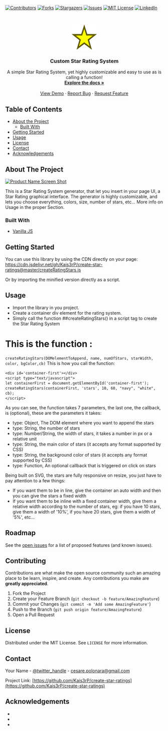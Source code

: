 <!--
*** Thanks for checking out this README Template. If you have a suggestion that would
*** make this better, please fork the repo and create a pull request or simply open
*** an issue with the tag "enhancement".
*** Thanks again! Now go create something AMAZING! :D
***
***
***
*** To avoid retyping too much info. Do a search and replace for the following:
*** Kais3rP, create-star-ratings, twitter_handle, cesare.polonara@gmail.com
-->





<!-- PROJECT SHIELDS -->
<!--
*** I'm using markdown "reference style" links for readability.
*** Reference links are enclosed in brackets [ ] instead of parentheses ( ).
*** See the bottom of this document for the declaration of the reference variables
*** for contributors-url, forks-url, etc. This is an optional, concise syntax you may use.
*** https://www.markdownguide.org/basic-syntax/#reference-style-links
-->
[![Contributors][contributors-shield]][contributors-url]
[![Forks][forks-shield]][forks-url]
[![Stargazers][stars-shield]][stars-url]
[![Issues][issues-shield]][issues-url]
[![MIT License][license-shield]][license-url]
[![LinkedIn][linkedin-shield]][linkedin-url]



<!-- PROJECT LOGO -->
<br />
<p align="center">
  <a href="https://github.com/Kais3rP/create-star-ratings">
    <img src="logo/Star_.svg" alt="Logo" width="80" height="80">
  </a>

  <h3 align="center">Custom Star Rating System</h3>

  <p align="center">
    A simple Star Rating System, yet highly customizable and easy to use as is calling a function!
    <br />
    <a href="https://github.com/Kais3rP/create-star-ratings"><strong>Explore the docs »</strong></a>
    <br />
    <br />
    <a href="https://codepen.io/kais3rp/pen/yLOKdVj" target="_blank">View Demo</a>
    ·
    <a href="https://github.com/Kais3rP/create-star-ratings/issues">Report Bug</a>
    ·
    <a href="https://github.com/Kais3rP/create-star-ratings/issues">Request Feature</a>
  </p>
</p>



<!-- TABLE OF CONTENTS -->
## Table of Contents

* [About the Project](#about-the-project)
  * [Built With](#built-with)
* [Getting Started](#getting-started)
* [Usage](#usage)
* [License](#license)
* [Contact](#contact)
* [Acknowledgements](#acknowledgements)



<!-- ABOUT THE PROJECT -->
## About The Project

[![Product Name Screen Shot][product-screenshot]](https://example.com)

This is a Star Rating System generator, that let you insert in your page UI, a Star Rating graphical interface.
The generator is highly customizable, and lets you choose everything, colors, size, number of stars, etc...
More info on Usage in the proper Section.

### Built With

* [Vanilla JS]()


<!-- GETTING STARTED -->
## Getting Started

You can use this library by using the CDN directly on your page: https://cdn.jsdelivr.net/gh/Kais3rP/create-star-ratings@master/createRatingStars.js

Or by importing the minified version directly as a script.

<!-- USAGE EXAMPLES -->
## Usage

* Import the library in you project.
* Create a container div element for the rating system.
* Simply call the function ##createRatingStars() in a script tag to create the Star Rating System

# This is the function : 
```createRatingStars(DOMelementToAppend, name, numOfStars, starWidth, color, bgColor,cb)```
This is how you call the function:

```
<div id='container-first'></div>
<script type="text/javascript"> 
let containerFirst = document.getElementById('container-first');
createRatingStars(containerFirst, 'stars', 10, 60, "navy", "white", cb); 
</script>

```
<div id='container-first'></div>
<script type="text/javascript"> 
let containerFirst = document.getElementById('container-first');
createRatingStars(containerFirst, 'stars', 10, 60, "navy", "white", cb); 
//minified lib
function createRatingStars(a,b,c,d,e,f,g){function createSVG(){let a=document.createElementNS("http://www.w3.org/2000/svg","svg");a.setAttributeNS(null,"viewBox","0 0 "+300+" "+300),a.setAttributeNS(null,"class",b),a.setAttributeNS(null,"width",d),a.setAttributeNS(null,"fill",f),a.setAttributeNS(null,"stroke",e),a.setAttributeNS(null,"stroke-width","15px");let c=document.createElementNS("http://www.w3.org/2000/svg","defs"),g=document.createElementNS("http://www.w3.org/2000/svg","linearGradient");g.setAttributeNS(null,"id",b),g.setAttributeNS(null,"x1","0%"),g.setAttributeNS(null,"x2","100%"),g.setAttributeNS(null,"y1","0%"),g.setAttributeNS(null,"y2","0%");let h=document.createElementNS("http://www.w3.org/2000/svg","stop");h.setAttributeNS(null,"offset","50%"),h.setAttributeNS(null,"stop-color",e),g.appendChild(h);let i=document.createElementNS("http://www.w3.org/2000/svg","stop");i.setAttributeNS(null,"offset","50%"),i.setAttributeNS(null,"stop-color",f),g.appendChild(i),c.appendChild(g),a.appendChild(c);let j=document.createElementNS("http://www.w3.org/2000/svg","polygon");return j.setAttributeNS(null,"points","141.5 23.47 170.5 109.47 260.5 109.47 188.5 163.47 214.5 249.47 141.5 198.47 68.5 249.47 94.5 163.47 22.5 109.47 112.5 109.47 141.5 23.47"),a.appendChild(j),a}let h=document.createElement("div");let i=document.createElement("div");i.innerText="Rating: ";for(let j,k=0;k<c;k++)j=createSVG().cloneNode(!0),h.appendChild(j);h.appendChild(i),a.appendChild(h);let j=[...document.querySelectorAll(`.${b}`)],k=[];j.forEach((a,b)=>{k.push({star:a,x0:a.getBoundingClientRect().x,x1:a.getBoundingClientRect().x+a.getBoundingClientRect().width/2,x2:a.getBoundingClientRect().x+a.getBoundingClientRect().width,y0:a.getBoundingClientRect().y,y1:a.getBoundingClientRect().y+a.getBoundingClientRect().height,value:b}),a.onmouseout=a=>{a.pageX<a.target.getBoundingClientRect().x+a.target.getBoundingClientRect().width&&(a.target.style.fill="")},a.onclick=a=>{let b=k[j.indexOf(a.currentTarget)];a.pageX>b.x0&&a.pageX<b.x1&&a.pageY>b.y0&&a.pageY<b.y1&&(i.innerText="Total Score: "+(b.value+.5)),a.pageX>b.x1&&a.pageX<b.x2&&a.pageY>b.y0&&a.pageY<b.y1&&(i.innerText="Total Score: "+(b.value+1)),g?g(a):null}}),h.onmouseleave=()=>{for(let a of j)a.style.fill=""},h.onmousemove=a=>{for(let c of k){if(a.pageX>c.x0&&a.pageX<c.x1&&a.pageY>c.y0&&a.pageY<c.y1){c.star.style.fill=`url(#${b})`;for(let a of j.slice(0,j.indexOf(c.star)))a.style.fill=e}if(a.pageX>c.x1&&a.pageX<c.x2&&a.pageY>c.y0&&a.pageY<c.y1){c.star.style.fill=e;for(let a of j.slice(0,j.indexOf(c.star)))a.style.fill=e}}}}

</script>

As you can see, the function takes 7 parameters, the last one, the callback, is (optional), these are
the parameters it takes:

  * type: Object, The DOM element where you want to append the stars
  * type: String, the number of stars
  * type: Number/String, the width of stars, it takes a number in px or a relative unit
  * type: String, the main color of stars (it accepts any format supported by CSS)
  * type: String, the background color of stars (it accepts any format supported by CSS)
  * type: Function, An optional callback that is triggered on click on stars
  
Being built on SVG, the stars are fully responsive on resize, you just have to pay attention to a few things:
* If you want them to be in line, give the container an auto width and then you can give the stars a fixed width
* If you want them to be inline with a fixed container width, give them a relative width according to the number of stars, eg:
  if you have 10 stars, give them a width of '10%', if you have 20 stars, give them a width of '5%', etc...

<!-- ROADMAP -->
## Roadmap

See the [open issues](https://github.com/Kais3rP/create-star-ratings/issues) for a list of proposed features (and known issues).



<!-- CONTRIBUTING -->
## Contributing

Contributions are what make the open source community such an amazing place to be learn, inspire, and create. Any contributions you make are **greatly appreciated**.

1. Fork the Project
2. Create your Feature Branch (`git checkout -b feature/AmazingFeature`)
3. Commit your Changes (`git commit -m 'Add some AmazingFeature'`)
4. Push to the Branch (`git push origin feature/AmazingFeature`)
5. Open a Pull Request



<!-- LICENSE -->
## License

Distributed under the MIT License. See `LICENSE` for more information.



<!-- CONTACT -->
## Contact

Your Name - [@twitter_handle](https://twitter.com/twitter_handle) - cesare.polonara@gmail.com

Project Link: [https://github.com/Kais3rP/create-star-ratings](https://github.com/Kais3rP/create-star-ratings)



<!-- ACKNOWLEDGEMENTS -->
## Acknowledgements

* []()
* []()
* []()





<!-- MARKDOWN LINKS & IMAGES -->
<!-- https://www.markdownguide.org/basic-syntax/#reference-style-links -->
[contributors-shield]: https://img.shields.io/github/contributors/Kais3rP/repo.svg?style=flat-square
[contributors-url]: https://github.com/Kais3rP/repo/graphs/contributors
[forks-shield]: https://img.shields.io/github/forks/Kais3rP/repo.svg?style=flat-square
[forks-url]: https://github.com/Kais3rP/repo/network/members
[stars-shield]: https://img.shields.io/github/stars/Kais3rP/repo.svg?style=flat-square
[stars-url]: https://github.com/Kais3rP/repo/stargazers
[issues-shield]: https://img.shields.io/github/issues/Kais3rP/repo.svg?style=flat-square
[issues-url]: https://github.com/Kais3rP/repo/issues
[license-shield]: https://img.shields.io/github/license/Kais3rP/repo.svg?style=flat-square
[license-url]: https://github.com/Kais3rP/repo/blob/master/LICENSE.txt
[linkedin-shield]: https://img.shields.io/badge/-LinkedIn-black.svg?style=flat-square&logo=linkedin&colorB=555
[linkedin-url]: https://linkedin.com/in/Kais3rP
[product-screenshot]: images/screenshot.png